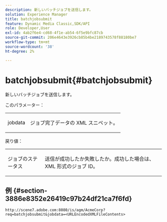 ```yaml
---
description: 新しいバッチジョブを送信します。
solution: Experience Manager
title: batchjobsubmit
feature: Dynamic Media Classic,SDK/API
role: Developer,User
exl-id: 4ab2f6e4-cd68-4f1e-ab54-6f5e9bfc87cb
source-git-commit: 206e4643e3926cb85b4be2189743578f88180be7
workflow-type: tm+mt
source-wordcount: '38'
ht-degree: 2%

---
```


# batchjobsubmit{#batchjobsubmit}

新しいバッチジョブを送信します。

このパラメーター：

<table id="simpletable_11A94D630A21426F9A1CEF5EB3B9E789"> 
 <tr class="strow"> 
  <td class="stentry"> <p> <span class="codeph"> jobdata </span> </p> </td> 
  <td class="stentry"> <p>ジョブ完了データの XML スニペット。 </p> </td> 
 </tr> 
</table>

戻り値：

<table id="simpletable_7C82E4A8520440F5A5ABBC1BCB286AB2"> 
 <tr class="strow"> 
  <td class="stentry"> <p>ジョブのステータス </p> </td> 
  <td class="stentry"> <p>送信が成功したか失敗したか。成功した場合は、XML 形式のジョブ ID。 </p> </td> 
 </tr> 
</table>

## 例 {#section-3886e8352e26419c97b24df21ca7f6fd}

`http://scene7.adobe.com:8080/is/agm/AcmeCorp?req=batchjobsubmit&jobdata=<URLEncodedXMLFileContents>`
